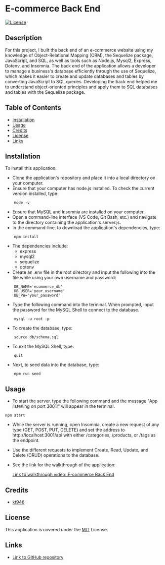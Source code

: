 # E-commerce Back End
[![License](https://img.shields.io/badge/License-MIT-blue)](https://opensource.org/licenses/MIT)

## Description

For this project, I built the back end of an e-commerce website using my knowledge of Object-Relational Mapping (ORM), the Sequelize package, JavaScript, and SQL, as well as tools such as Node.js, Mysql2, Express, Dotenv, and Insomnia. The back end of the application allows a developer to manage a business's database efficiently through the use of Sequelize, which makes it easier to create and update databases and tables by converting JavaScript to SQL queries. Developing the back end helped me to understand object-oriented principles and apply them to SQL databases and tables with the Sequelize package.

## Table of Contents

* [Installation](#installation)
* [Usage](#usage)
* [Credits](#credits)
* [License](#license)
* [Links](#links)

## Installation

To install this application:
- Clone the application's repository and place it into a local directory on your computer.
- Ensure that your computer has node.js installed. To check the current version installed, type:
```
    node -v
```
- Ensure that MySQL and Insomnia are installed on your computer.
- Open a command-line interface (VS Code, Git Bash, etc.) and navigate to the directory containing the application's server.js.
- In the command-line, to download the application's dependencies, type: 
```
    npm install
```
- The dependencies include:
  - express
  - mysql2
  - sequelize
  - dotenv
- Create an .env file in the root directory and input the following into the file while using your own username and password:
```
    DB_NAME='ecommerce_db'
    DB_USER='your_username'
    DB_PW='your_password'
```
- Type the following command into the terminal. When prompted, input the password for the MySQL Shell to connect to the database.
```
    mysql -u root -p 
```
- To create the database, type: 
```
    source db/schema.sql
```
- To exit the MySQL Shell, type:
```
    quit
```
- Next, to seed data into the database, type:
```
    npm run seed
```

## Usage

- To start the server, type the following command and the message "App listening on port 3001!" will appear in the terminal.
```
npm start
```
- While the server is running, open Insomnia, create a new request of any type (GET, POST, PUT, DELETE) and set the address to http://localhost:3001/api with either /categories, /products, or /tags as the endpoint.
- Use the different requests to implement Create, Read, Update, and Delete (CRUD) operations to the database.
- See the link for the walkthrough of the application:

    [Link to walkthrough video: E-commerce Back End](https://watch.screencastify.com/v/NkoELdgsoMD2tdhjJw38)

## Credits

- [kt946](https://github.com/kt946)

## License

This application is covered under the [MIT](https://opensource.org/licenses/MIT) License.

## Links

- [Link to GitHub repository](https://github.com/kt946/e-commerce-back-end)
